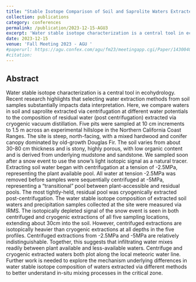 ```yaml
---
title: "Stable Isotope Comparison of Soil and Saprolite Waters Extracted via Centrifugation and Cryogenic Vacuum Distillation"
collection: publications
category: conferences
permalink: /publication/2023-12-15-AGU3
excerpt: 'Water stable isotope characterization is a central tool in ecohydrology. Recent research highlights that selecting water extraction methods from soil samples substantially impacts data interpretation. Here, we compare waters in soil and saprolite extracted via centrifugation at different water potentials to the composition of residual water (post centrifugation) extracted via cryogenic vacuum distillation. Five pits were sampled at 10 cm increments to 1.5 m across an experimental hillslope in the Northern California Coast Ranges. The site is steep, north-facing, with a mixed hardwood and conifer canopy dominated by old-growth Douglas Fir...'
date: 2023-12-15
venue: 'Fall Meeting 2023 - AGU '
#paperurl: https://agu.confex.com/agu/fm23/meetingapp.cgi/Paper/1430040
#citation: 
---
```


Abstract
---

Water stable isotope characterization is a central tool in ecohydrology. Recent research highlights that selecting water extraction methods from soil samples substantially impacts data interpretation. Here, we compare waters in soil and saprolite extracted via centrifugation at different water potentials to the composition of residual water (post centrifugation) extracted via cryogenic vacuum distillation. Five pits were sampled at 10 cm increments to 1.5 m across an experimental hillslope in the Northern California Coast Ranges. The site is steep, north-facing, with a mixed hardwood and conifer canopy dominated by old-growth Douglas Fir. The soil varies from about 30-80 cm thickness and is stony, highly porous, with low organic content and is derived from underlying mudstone and sandstone. We sampled soon after a snow event to use the snow’s light isotopic signal as a natural tracer. Extracting soil water began with centrifugation at a tension of -2.5MPa, representing the plant available pool. All water at tension -2.5MPa was removed before samples were sequentially centrifuged at -5MPa, representing a “transitional” pool between plant-accessible and residual pools. The most tightly-held, residual pool was cryogenically extracted post-centrifugation. The water stable isotope composition of extracted soil waters and precipitation samples collected at the site were measured via IRMS. The isotopically depleted signal of the snow event is seen in both centrifuged and cryogenic extractions of all five sampling locations, extending about 30cm into the soil. However, centrifuged extractions are isotopically heavier than cryogenic extractions at all depths in the five profiles. Centrifuged extractions from -2.5MPa and -5MPa are relatively indistinguishable. Together, this suggests that infiltrating water mixes readily between plant available and less-available waters. Centrifuge and cryogenic extracted waters both plot along the local meteoric water line. Further work is needed to explore the mechanism underlying differences in water stable isotope composition of waters extracted via different methods to better understand in-situ mixing processes in the critical zone.

